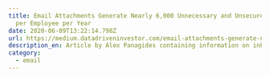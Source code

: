 ```yaml
---
title: Email Attachments Generate Nearly 6,000 Unnecessary and Unsecure Files
  per Employee per Year
date: 2020-06-09T13:22:14.798Z
url: https://medium.datadriveninvestor.com/email-attachments-generate-nearly-6-000-unnecessary-and-unsecure-files-per-employee-per-year-a38385bec7a4
description_en: Article by Alex Panagides containing information on inbox compositions.
category:
  - email
---
```

